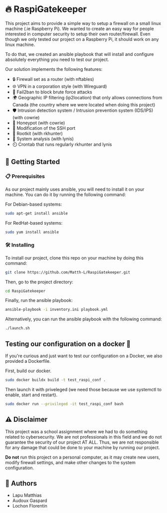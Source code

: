 # 🔥 RaspiGatekeeper     

This project aims to provide a simple way to setup a firewall on a small linux machine (.ie Raspberry Pi). We wanted to create an easy way for people interested in computer security to setup their own router/firewall. Even though we only tested our project on a Raspberry Pi, it should work on any linux machine.

To do that, we created an ansible playbook that will install and configure absolutely everything you need to test our project.

Our solution implements the following features:
- 🔒 Firewall set as a router (with nftables)
- 🌐 VPN in a corporation style (with Wireguard)
- 🚫 Fail2ban to block brute force attacks
- 🌍 Geographic IP filtering (ip2location) that only allows connections from Canada (the country where we were located when doing this project)
- 🛡️ Intrusion detection system / Intrusion prevention system (IDS/IPS) (with cowrie)
- 🍯 Honeypot (with cowrie)
- 🔄 Modification of the SSH port
- 🐍 Rootkit (with rkhunter)
- 🧾 System analysis (with lynis)
- ⏲️ Crontab that runs regularly rkhunter and lynis

## 🚀 Getting Started

### 📋 Prerequisites

As our project mainly uses ansible, you will need to install it on your machine. You can do it by running the following command:

For Debian-based systems:
```bash 
sudo apt-get install ansible
```

For RedHat-based systems:
```bash
sudo yum install ansible
```

### 🛠️ Installing

To install our project, clone this repo on your machine by doing this command:

```bash
git clone https://github.com/Matth-L/RaspiGatekeeper.git
```

Then, go to the project directory:

```bash
cd RaspiGatekeeper
```

Finally, run the ansible playbook:

```bash
ansible-playbook -i inventory.ini playbook.yml
```

Alternatively, you can run the ansible playbook with the following command:

```bash
./launch.sh
```

## Testing our configuration on a docker 🐳

If you're curious and just want to test our configuration on a Docker, we also provided a Dockerfile.

First, build our docker.
```bash
sudo docker buildx build -t test_raspi_conf .
```

Then launch it with priveleged (we need those because we use systemctl to enable, start and restart).
```bash
sudo docker run --privileged -it test_raspi_conf bash
```

## ⚠️ Disclaimer

This project was a school assignment where we had to do something related to cybersecurity. 
We are not professionals in this field and we do not guarantee the security of our project AT ALL.
Thus, we are not responsible for any damage that could be done to your machine by running our project.

**Do not** run this project on a personal computer, as it may create new users, modify firewall settings, and make other changes to the system configuration.

## 👥 Authors

- Lapu Matthias 
- Audoux Gaspard
- Lochon Florentin
